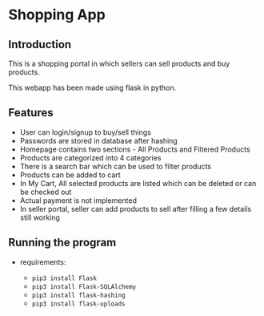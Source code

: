 

# Shopping App

## Introduction

This is a shopping portal in which sellers can sell products and buy products.

This webapp has been made using flask in python.


## Features

- User can login/signup to buy/sell things
- Passwords are stored in database after hashing
- Homepage contains two sections - All Products and Filtered Products
- Products are categorized into 4 categories 
- There is a search bar which can be used to filter products
- Products can be added to cart
- In My Cart, All selected products are listed which can be deleted or can be checked out
- Actual payment is not implemented
- In seller portal, seller can add products to sell after filling a few details still working

## Running the program

- requirements:
    
    - `pip3 install Flask`
    - `pip3 install Flask-SQLAlchemy`
    - `pip3 install flask-hashing`
    - `pip3 install flask-uploads`


